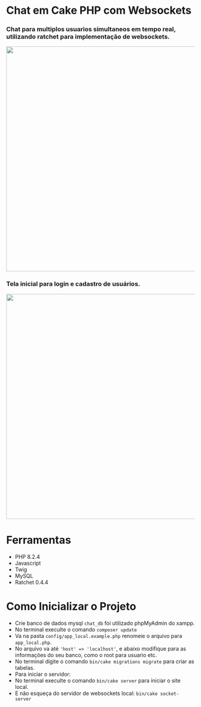 <h1>Chat em Cake PHP com Websockets</h1>

### Chat para multiplos usuarios simultaneos em tempo real, utilizando ratchet para implementação de websockets.

<p align="center">
<img width="600px" src="https://github.com/user-attachments/assets/1e910666-1db7-4b74-ac26-60d0651a3694">
</p>

### Tela inicial para login e cadastro de usuários.

<p align="center">
<img width="600px" src="https://github.com/user-attachments/assets/6e3ad10a-439d-40c3-ba57-af937f9a6190">
</p>

# Ferramentas
* PHP 8.2.4
* Javascript
* Twig
* MySQL
* Ratchet 0.4.4


# Como Inicializar o Projeto
* Crie banco de dados mysql ```chat_db``` foi utilizado phpMyAdmin do xampp.
* No terminal execulte o comando ```composer update```
* Va na pasta ```config/app_local.example.php``` renomeie o arquivo para ```app_local.php```.
* No arquivo va até ```'host' => 'localhost'```, e abaixo modifique para as informações do seu banco, como o root para usuario etc.
* No terminal digite o comando ```bin/cake migrations migrate``` para criar as tabelas.
* Para iniciar o servidor:
* No terminal execulte o comando ```bin/cake server``` para iniciar o site local.
* E não esqueça do servidor de websockets local: ```bin/cake socket-server```
